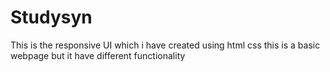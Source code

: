 # Studysyn
This is the responsive UI which i have created using html css this is a basic webpage but it have different functionality
